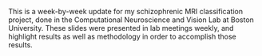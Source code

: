 This is a week-by-week update for my schizophrenic MRI classification project, done in the Computational Neuroscience and Vision Lab at Boston University. 
These slides were presented in lab meetings weekly, and highlight results as well as methodology in order to accomplish those results.
